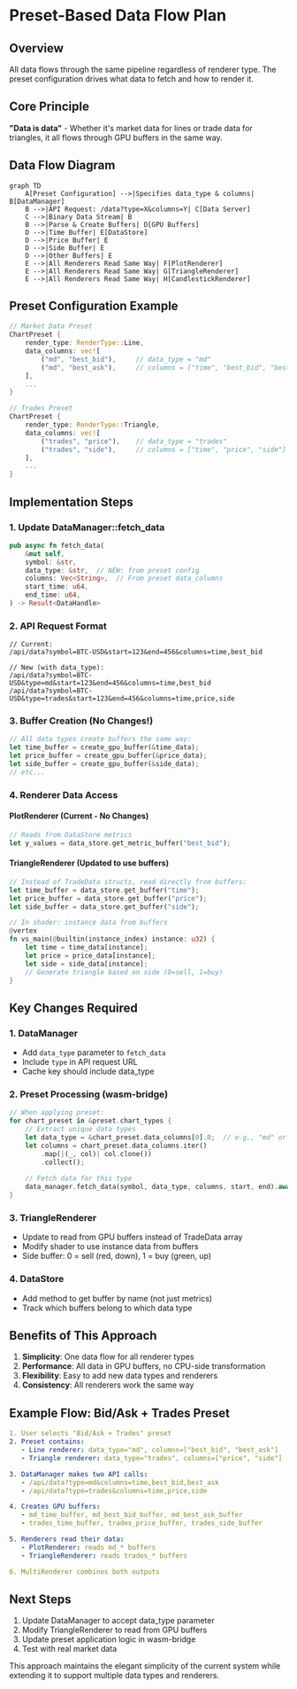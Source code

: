 # Preset-Based Data Flow Plan

## Overview
All data flows through the same pipeline regardless of renderer type. The preset configuration drives what data to fetch and how to render it.

## Core Principle
**"Data is data"** - Whether it's market data for lines or trade data for triangles, it all flows through GPU buffers in the same way.

## Data Flow Diagram

```mermaid
graph TD
    A[Preset Configuration] -->|Specifies data_type & columns| B[DataManager]
    B -->|API Request: /data?type=X&columns=Y| C[Data Server]
    C -->|Binary Data Stream| B
    B -->|Parse & Create Buffers| D[GPU Buffers]
    D -->|Time Buffer| E[DataStore]
    D -->|Price Buffer| E
    D -->|Side Buffer| E
    D -->|Other Buffers| E
    E -->|All Renderers Read Same Way| F[PlotRenderer]
    E -->|All Renderers Read Same Way| G[TriangleRenderer]
    E -->|All Renderers Read Same Way| H[CandlestickRenderer]
```

## Preset Configuration Example

```rust
// Market Data Preset
ChartPreset {
    render_type: RenderType::Line,
    data_columns: vec![
        ("md", "best_bid"),     // data_type = "md"
        ("md", "best_ask"),     // columns = ["time", "best_bid", "best_ask"]
    ],
    ...
}

// Trades Preset
ChartPreset {
    render_type: RenderType::Triangle,
    data_columns: vec![
        ("trades", "price"),    // data_type = "trades"
        ("trades", "side"),     // columns = ["time", "price", "side"]
    ],
    ...
}
```

## Implementation Steps

### 1. Update DataManager::fetch_data
```rust
pub async fn fetch_data(
    &mut self,
    symbol: &str,
    data_type: &str,  // NEW: from preset config
    columns: Vec<String>,  // From preset data_columns
    start_time: u64,
    end_time: u64,
) -> Result<DataHandle>
```

### 2. API Request Format
```
// Current:
/api/data?symbol=BTC-USD&start=123&end=456&columns=time,best_bid

// New (with data_type):
/api/data?symbol=BTC-USD&type=md&start=123&end=456&columns=time,best_bid
/api/data?symbol=BTC-USD&type=trades&start=123&end=456&columns=time,price,side
```

### 3. Buffer Creation (No Changes!)
```rust
// All data types create buffers the same way:
let time_buffer = create_gpu_buffer(&time_data);
let price_buffer = create_gpu_buffer(&price_data);
let side_buffer = create_gpu_buffer(&side_data);
// etc...
```

### 4. Renderer Data Access

#### PlotRenderer (Current - No Changes)
```rust
// Reads from DataStore metrics
let y_values = data_store.get_metric_buffer("best_bid");
```

#### TriangleRenderer (Updated to use buffers)
```rust
// Instead of TradeData structs, read directly from buffers:
let time_buffer = data_store.get_buffer("time");
let price_buffer = data_store.get_buffer("price");
let side_buffer = data_store.get_buffer("side");

// In shader: instance data from buffers
@vertex
fn vs_main(@builtin(instance_index) instance: u32) {
    let time = time_data[instance];
    let price = price_data[instance];
    let side = side_data[instance];
    // Generate triangle based on side (0=sell, 1=buy)
}
```

## Key Changes Required

### 1. DataManager
- Add `data_type` parameter to `fetch_data`
- Include `type` in API request URL
- Cache key should include data_type

### 2. Preset Processing (wasm-bridge)
```rust
// When applying preset:
for chart_preset in &preset.chart_types {
    // Extract unique data types
    let data_type = &chart_preset.data_columns[0].0;  // e.g., "md" or "trades"
    let columns = chart_preset.data_columns.iter()
        .map(|(_, col)| col.clone())
        .collect();
    
    // Fetch data for this type
    data_manager.fetch_data(symbol, data_type, columns, start, end).await?;
}
```

### 3. TriangleRenderer
- Update to read from GPU buffers instead of TradeData array
- Modify shader to use instance data from buffers
- Side buffer: 0 = sell (red, down), 1 = buy (green, up)

### 4. DataStore
- Add method to get buffer by name (not just metrics)
- Track which buffers belong to which data type

## Benefits of This Approach

1. **Simplicity**: One data flow for all renderer types
2. **Performance**: All data in GPU buffers, no CPU-side transformation
3. **Flexibility**: Easy to add new data types and renderers
4. **Consistency**: All renderers work the same way

## Example Flow: Bid/Ask + Trades Preset

```yaml
1. User selects "Bid/Ask + Trades" preset
2. Preset contains:
   - Line renderer: data_type="md", columns=["best_bid", "best_ask"]
   - Triangle renderer: data_type="trades", columns=["price", "side"]

3. DataManager makes two API calls:
   - /api/data?type=md&columns=time,best_bid,best_ask
   - /api/data?type=trades&columns=time,price,side

4. Creates GPU buffers:
   - md_time_buffer, md_best_bid_buffer, md_best_ask_buffer
   - trades_time_buffer, trades_price_buffer, trades_side_buffer

5. Renderers read their data:
   - PlotRenderer: reads md_* buffers
   - TriangleRenderer: reads trades_* buffers

6. MultiRenderer combines both outputs
```

## Next Steps

1. Update DataManager to accept data_type parameter
2. Modify TriangleRenderer to read from GPU buffers
3. Update preset application logic in wasm-bridge
4. Test with real market data

This approach maintains the elegant simplicity of the current system while extending it to support multiple data types and renderers.